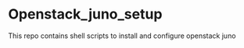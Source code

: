 Openstack_juno_setup
====================

This repo contains shell scripts to install and configure openstack juno
